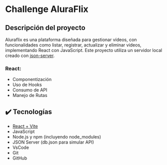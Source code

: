 
# Challenge AluraFlix



## Descripción del proyecto
Aluraflix es una plataforma diseñada para gestionar vídeos, con funcionalidades como listar, registrar, actualizar y eliminar videos, implementando React con JavaScript. 
Este proyecto utiliza un servidor local creado con [json-server](https://www.npmjs.com/package/json-server).

### React:
- Componentización
- Uso de Hooks
- Consumo de API
- Manejo de Rutas


## ✔️ Tecnologías
* [React + Vite](https://vitejs.dev/guide/)
* JavaScript
* Node.js y npm (incluyendo node_modules)
* JSON Server (db.json para simular API)
* VsCode
* Git
* GitHub
